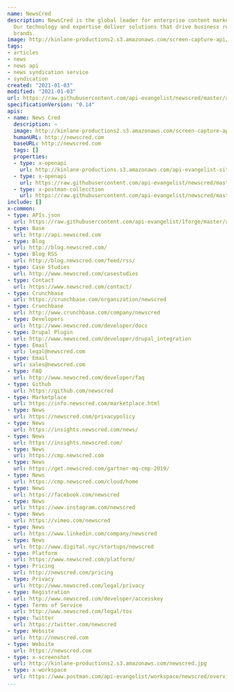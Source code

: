 ```yaml
---
name: NewsCred
description: NewsCred is the global leader for enterprise content marketing platforms.
  Our technology and expertise deliver solutions that drive business results for top
  brands.
image: http://kinlane-productions2.s3.amazonaws.com/screen-capture-api/869-newscred.jpg
tags:
- articles
- news
- news api
- news syndication service
- syndication
created: "2021-01-03"
modified: "2021-01-03"
url: https://raw.githubusercontent.com/api-evangelist/newscred/master/apis.json
specificationVersion: "0.14"
apis:
- name: News Cred
  description: ~
  image: http://kinlane-productions2.s3.amazonaws.com/screen-capture-api/869-newscred.jpg
  humanURL: http://newscred.com
  baseURL: http://newscred.com
  tags: []
  properties:
  - type: x-openapi
    url: http://kinlane-productions.s3.amazonaws.com/api-evangelist-site/company/openapis/news-cred.json
  - type: x-openapi
    url: https://raw.githubusercontent.com/api-evangelist/newscred/master/news-cred-openapi.json
  - type: x-postman-collecction
    url: https://raw.githubusercontent.com/api-evangelist/newscred/master/news-cred-postman-collection.json
include: []
x-common:
- type: APIs.json
  url: https://raw.githubusercontent.com/api-evangelist/1forge/master/apis.json
- type: Base
  url: http://api.newscred.com
- type: Blog
  url: http://blog.newscred.com/
- type: Blog RSS
  url: http://blog.newscred.com/feed/rss/
- type: Case Studies
  url: http://www.newscred.com/casestudies
- type: Contact
  url: https://www.newscred.com/contact/
- type: Crunchbase
  url: https://crunchbase.com/organization/newscred
- type: Crunchbase
  url: http://www.crunchbase.com/company/newscred
- type: Developers
  url: http://www.newscred.com/developer/docs
- type: Drupal Plugin
  url: http://www.newscred.com/developer/drupal_integration
- type: Email
  url: legal@newscred.com
- type: Email
  url: sales@newscred.com
- type: FAQ
  url: http://www.newscred.com/developer/faq
- type: Github
  url: https://github.com/newscred
- type: Marketplace
  url: https://info.newscred.com/marketplace.html
- type: News
  url: https://newscred.com/privacypolicy
- type: News
  url: https://insights.newscred.com/news/
- type: News
  url: https://insights.newscred.com/
- type: News
  url: https://cmp.newscred.com
- type: News
  url: https://get.newscred.com/gartner-mq-cmp-2019/
- type: News
  url: https://cmp.newscred.com/cloud/home
- type: News
  url: https://facebook.com/newscred
- type: News
  url: https://www.instagram.com/newscred
- type: News
  url: https://vimeo.com/newscred
- type: News
  url: https://www.linkedin.com/company/newscred
- type: News
  url: http://www.digital.nyc/startups/newscred
- type: Platform
  url: https://www.newscred.com/platform/
- type: Pricing
  url: http://newscred.com/pricing
- type: Privacy
  url: http://www.newscred.com/legal/privacy
- type: Registration
  url: http://www.newscred.com/developer/accesskey
- type: Terms of Service
  url: http://www.newscred.com/legal/tos
- type: Twitter
  url: https://twitter.com/newscred
- type: Website
  url: http://newscred.com
- type: Website
  url: https://newscred.com
- type: x-screenshot
  url: http://kinlane-productions2.s3.amazonaws.com/newscred.jpg
- type: x-workspace
  url: https://www.postman.com/api-evangelist/workspace/newscred/overview
...
```

